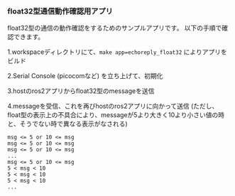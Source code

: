 ### float32型通信動作確認用アプリ

float32型の通信の動作確認をするためのサンプルアプリです。
以下の手順で確認できます。

1.workspaceディレクトリにて、`make app=echoreply_float32` によりアプリをビルド

2.Serial Console (picocomなど) を立ち上げて、初期化

3.hostのros2アプリからfloat32型のmessageを送信

4.messageを受信、これを再びhostのros2アプリに向かって送信
(ただし、float型の表示上の不具合により、messageが5より大きく10より小さい値の時と、そうでない時で異なる表示がなされる)

```
msg <= 5 or 10 <= msg
msg <= 5 or 10 <= msg
msg <= 5 or 10 <= msg
...
msg <= 5 or 10 <= msg
5 < msg < 10
5 < msg < 10
5 < msg < 10
...

```
